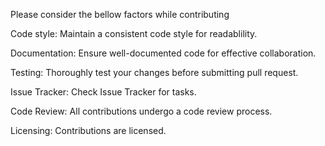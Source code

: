 Please consider the bellow factors while contributing

Code style:
Maintain a consistent code style for readablility.

Documentation:
Ensure well-documented code for effective collaboration.

Testing:
Thoroughly test your changes before submitting pull request.

Issue Tracker: 
Check Issue Tracker for tasks.

Code Review:
All contributions undergo a code review process.

Licensing:
Contributions are licensed.
